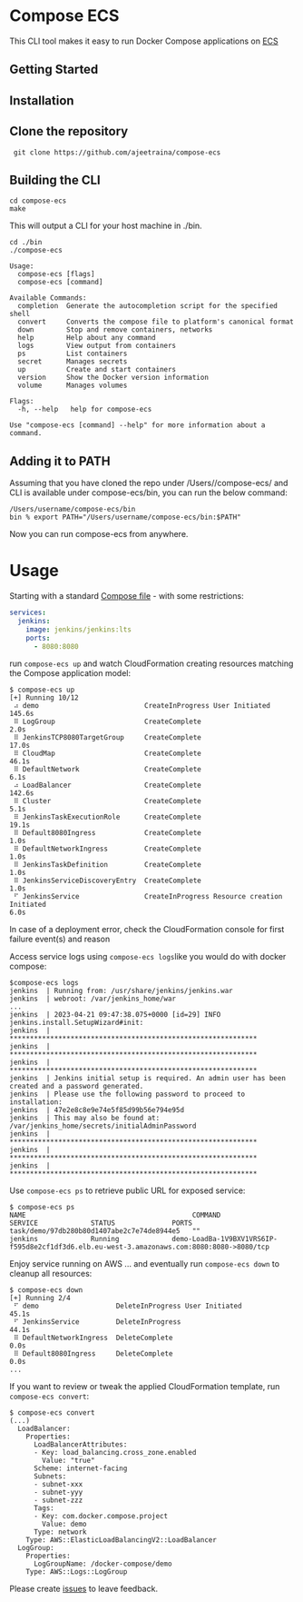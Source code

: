 # Compose ECS


This CLI tool makes it easy to run Docker Compose applications on [ECS](https://aws.amazon.com/ecs)

## Getting Started

## Installation

## Clone the repository

```
 git clone https://github.com/ajeetraina/compose-ecs
```

## Building the CLI

```
cd compose-ecs
make
```

This will output a CLI for your host machine in ./bin.

```
cd ./bin 
./compose-ecs
```



```
Usage:
  compose-ecs [flags]
  compose-ecs [command]

Available Commands:
  completion  Generate the autocompletion script for the specified shell
  convert     Converts the compose file to platform's canonical format
  down        Stop and remove containers, networks
  help        Help about any command
  logs        View output from containers
  ps          List containers
  secret      Manages secrets
  up          Create and start containers
  version     Show the Docker version information
  volume      Manages volumes

Flags:
  -h, --help   help for compose-ecs

Use "compose-ecs [command] --help" for more information about a command.
```

## Adding it to PATH

Assuming that you have cloned the repo under /Users/<username>/compose-ecs/ and CLI is available under compose-ecs/bin, you can run the below command:
 
 ```
 /Users/username/compose-ecs/bin
bin % export PATH="/Users/username/compose-ecs/bin:$PATH"
 ```
 
 Now you can run compose-ecs from anywhere.


# Usage

Starting with a standard [Compose file](https://compose-spec.io/) - with some restrictions:
```yaml
services:
  jenkins:
    image: jenkins/jenkins:lts
    ports:
      - 8080:8080
```

run `compose-ecs up` and watch CloudFormation creating resources matching the Compose application model:
```
$ compose-ecs up
[+] Running 10/12
 ⠴ demo                          CreateInProgress User Initiated                                                                       145.6s
 ⠿ LogGroup                      CreateComplete                                                                                          2.0s
 ⠿ JenkinsTCP8080TargetGroup     CreateComplete                                                                                         17.0s
 ⠿ CloudMap                      CreateComplete                                                                                         46.1s
 ⠿ DefaultNetwork                CreateComplete                                                                                          6.1s
 ⠴ LoadBalancer                  CreateComplete                                                                                        142.6s
 ⠿ Cluster                       CreateComplete                                                                                          5.1s
 ⠿ JenkinsTaskExecutionRole      CreateComplete                                                                                         19.1s
 ⠿ Default8080Ingress            CreateComplete                                                                                          1.0s
 ⠿ DefaultNetworkIngress         CreateComplete                                                                                          1.0s
 ⠿ JenkinsTaskDefinition         CreateComplete                                                                                          1.0s
 ⠿ JenkinsServiceDiscoveryEntry  CreateComplete                                                                                          1.0s
 ⠋ JenkinsService                CreateInProgress Resource creation Initiated                                                            6.0s

```

In case of a deployment error, check the CloudFormation console for first failure event(s) and reason


Access service logs using `compose-ecs logs`like you would do with docker compose:
```
$compose-ecs logs
jenkins  | Running from: /usr/share/jenkins/jenkins.war
jenkins  | webroot: /var/jenkins_home/war
... 
jenkins  | 2023-04-21 09:47:38.075+0000 [id=29]	INFO	jenkins.install.SetupWizard#init: 
jenkins  | *************************************************************
jenkins  | *************************************************************
jenkins  | *************************************************************
jenkins  | Jenkins initial setup is required. An admin user has been created and a password generated.
jenkins  | Please use the following password to proceed to installation:
jenkins  | 47e2e8c8e9e74e5f85d99b56e794e95d
jenkins  | This may also be found at: /var/jenkins_home/secrets/initialAdminPassword
jenkins  | *************************************************************
jenkins  | *************************************************************
jenkins  | *************************************************************
```

Use `compose-ecs ps` to retrieve public URL for exposed service:
```
$ compose-ecs ps
NAME                                         COMMAND             SERVICE             STATUS              PORTS
task/demo/97db280b80d1407abe2c7e74de8944e5   ""                  jenkins             Running             demo-LoadBa-1V9BXV1VRS6IP-f595d8e2cf1df3d6.elb.eu-west-3.amazonaws.com:8080:8080->8080/tcp
```

Enjoy service running on AWS ... and eventually run `compose-ecs down` to cleanup all resources:
```
$ compose-ecs down
[+] Running 2/4
 ⠋ demo                   DeleteInProgress User Initiated                                                                               45.1s
 ⠋ JenkinsService         DeleteInProgress                                                                                              44.1s
 ⠿ DefaultNetworkIngress  DeleteComplete                                                                                                 0.0s
 ⠿ Default8080Ingress     DeleteComplete                                                                                                 0.0s
...
```

If you want to review or tweak the applied CloudFormation template, run `compose-ecs convert`:
```
$ compose-ecs convert
(...)
  LoadBalancer:
    Properties:
      LoadBalancerAttributes:
      - Key: load_balancing.cross_zone.enabled
        Value: "true"
      Scheme: internet-facing
      Subnets:
      - subnet-xxx
      - subnet-yyy
      - subnet-zzz
      Tags:
      - Key: com.docker.compose.project
        Value: demo
      Type: network
    Type: AWS::ElasticLoadBalancingV2::LoadBalancer
  LogGroup:
    Properties:
      LogGroupName: /docker-compose/demo
    Type: AWS::Logs::LogGroup
```


Please create [issues](https://github.com/docker/compose-ecs/issues) to leave feedback.

